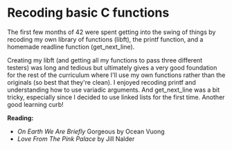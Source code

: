 # Recoding basic C functions

The first few months of 42 were spent getting into the swing of things by recoding my own library of functions (libft), the printf function, and a homemade readline function (get_next_line).

Creating my libft (and getting all my functions to pass three different testers) was long and tedious but ultimately gives a very good foundation for the rest of the curriculum where I'll use my own functions rather than the originals (so best that they're clean).
I enjoyed recoding printf and understanding how to use variadic arguments. And get_next_line was a bit tricky, especially since I decided to use linked lists for the first time. Another good learning curb!

**Reading:**
- _On Earth We Are Briefly_ Gorgeous by Ocean Vuong
- _Love From The Pink Palace_ by Jill Nalder
